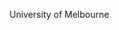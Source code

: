 [//]: # (Created by ./bin/manage_files.pl from ./species/Trichinella_papuae/PRJNA257433/Trichinella_papuae_PRJNA257433.summary.html on Thu Jun 11 13:46:16 2020)
University of Melbourne

